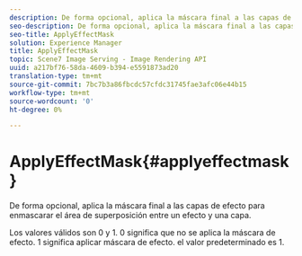 ```yaml
---
description: De forma opcional, aplica la máscara final a las capas de efecto para enmascarar el área de superposición entre un efecto y una capa.
seo-description: De forma opcional, aplica la máscara final a las capas de efecto para enmascarar el área de superposición entre un efecto y una capa.
seo-title: ApplyEffectMask
solution: Experience Manager
title: ApplyEffectMask
topic: Scene7 Image Serving - Image Rendering API
uuid: a217bf76-58da-4609-b394-e5591873ad20
translation-type: tm+mt
source-git-commit: 7bc7b3a86fbcdc57cfdc31745fae3afc06e44b15
workflow-type: tm+mt
source-wordcount: '0'
ht-degree: 0%

---
```



# ApplyEffectMask{#applyeffectmask}

De forma opcional, aplica la máscara final a las capas de efecto para enmascarar el área de superposición entre un efecto y una capa.

Los valores válidos son 0 y 1. 0 significa que no se aplica la máscara de efecto. 1 significa aplicar máscara de efecto. el valor predeterminado es 1.
